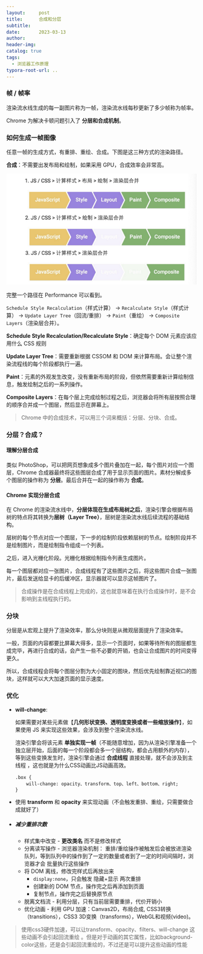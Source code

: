 ```yaml
---
layout:     post
title:      合成和分层
subtitle:  
date:       2023-03-13
author:     
header-img: 
catalog: true
tags:
  - 浏览器工作原理
typora-root-url: ..
---
```


### 帧 / 帧率

渲染流水线生成的每一副图片称为一帧，渲染流水线每秒更新了多少帧称为帧率。

 Chrome 为解决卡顿问题引入了 **分层和合成机制**。

### 如何生成一帧图像

任意一帧的生成方式，有重排、重绘、合成。下图是这三种方式的渲染路径。

**合成**：不需要出发布局和绘制，如果采用 GPU，合成效率会非常高。

![image-20230313234554245](/../img/postImage/image-20230313234554245.png)

完整一个路径在 Performance 可以看到。

`Schedule Style Recalculation`（样式计算） -> `Recalculate Style`（样式计算） -> `Update Layer Tree`（回流/重排） -> `Paint`（重绘） -> `Composite Layers`（渲染层合并）。

**Schedule Style Recalculation/Recalculate Style**：确定每个 DOM 元素应该应用什么 CSS 规则

**Update Layer Tree**：需要重新根据 CSSOM 和 DOM 来计算布局。会让整个渲染流程线的每个阶段都执行一遍。

**Paint**：元素的外观发生改变，没有重新布局的阶段，但依然需要重新计算绘制信息，触发绘制之后的一系列操作。

**Composite Layers**：在每个层上完成绘制过程之后，浏览器会将所有层按照合理的顺序合并成一个图层，然后显示在屏幕上。

> Chrome 中的合成技术，可以用三个词来概括：分层、分块、合成。

### 分层？合成？

#### 理解分层合成

类似 PhotoShop，可以把网页想象成多个图片叠加在一起，每个图片对应一个图层，Chrome 合成器最终将这些图层合成了用于显示页面的图片。素材分解成多个图层的操作称为 **分层**。最后合并在一起的操作称为 **合成**。

#### Chrome 实现分层合成

在 Chrome 的渲染流水线中，**分层体现在生成布局树之后**，渲染引擎会根据布局树的特点将其转换为**层树（Layer Tree）**，层树是渲染流水线后续流程的基础结构。

层树的每个节点对应一个图层，下一步的绘制阶段依赖层树的节点。绘制阶段并不是绘制图片，而是绘制指令组成一个列表。

之后，进入光栅化阶段。光栅化根据绘制指令列表生成图片。

每一个图层都对应一张图片，合成线程有了这些图片之后，将这些图片合成一张图片，最后发送给显卡的后缓冲区，显示器就可以显示这帧图片了。

> 合成操作是在合成线程上完成的，这也就意味着在执行合成操作时，是不会影响到主线程执行的。

### 分块

分层是从宏观上提升了渲染效率，那么分块则是从微观层面提升了渲染效率。

一般，页面的内容都要比屏幕大得多，显示一个页面时，如果等待所有的图层都生成完毕，再进行合成的话，会产生一些不必要的开销，也会让合成图片的时间变得更久。

所以，合成线程会将每个图层分割为大小固定的图块，然后优先绘制靠近视口的图块，这样就可以大大加速页面的显示速度。

### 优化

- **will-change**: 

    如果需要对某些元素做【**几何形状变换、透明度变换或者一些缩放操作**】，如果使用 JS 来实现这些效果，会涉及到整个渲染流水线。

    渲染引擎会将该元素 **单独实现一帧**（不能随意增加，因为从渲染引擎准备一个独立层开始，后面的每一个阶段都会多一个层结构，都会占用额外的内存），等到这些变换发生时，渲染引擎会通过 **合成线程** 直接处理，就不会涉及到主线程 ，这也就是为什么CSS动画比JS动画高效。

    ```
    .box {
    	will-change: opacity、transform、top、left、bottom、right;
    }
    ```

- 使用 **transform** 和 **opacity** 来实现动画（不会触发重排、重绘，只需要做合成就好了）

- ##### 减少重排次数

    - 样式集中改变 - **更改类名** 而不是修改样式
    - 分离读写操作 - 浏览器渲染机制： 重排/重绘操作被触发后会被放进渲染队列，等到队列中的操作到了一定的数量或者到了一定的时间间隔时，浏览器才会 批量执行这些操作
    - 将 DOM 离线，修改完样式后再放出来
        - `display:none`，只会触发 隐藏+显示 两次重排
        - 创建新的 DOM 节点，操作完之后再添加到页面
        - 复制节点，操作完之后替换原节点
    - 脱离文档流 \- 利用分层，只有当前层需要重排，代价开销小
    - 优化动画 - 利用 GPU 加速：Canvas2D，布局合成, CSS3转换（transitions），CSS3 3D变换（transforms），WebGL和视频(video)。

> 使用css3硬件加速，可以让transform、opacity、filters、will-change 这些动画不会引起回流重绘 。但是对于动画的其它属性，比如background-color这些，还是会引起回流重绘的，不过还是可以提升这些动画的性能


